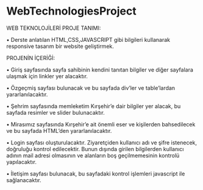# WebTechnologiesProject

 WEB TEKNOLOJİLERİ PROJE TANIMI:
 
•	Derste anlatılan HTML,CSS,JAVASCRIPT gibi bilgileri kullanarak responsive tasarım bir website geliştirmek.

PROJENİN İÇERİĞİ:

•	Giriş sayfasında sayfa sahibinin kendini tanıtan bilgiler ve diğer sayfalara ulaşmak için linkler yer alacaktır.

•	Özgeçmiş sayfası bulunacak  ve bu sayfada div’ler ve table’lardan yararlanılacaktır.

•	Şehrim sayfasında memleketim Kırşehir’e dair bilgiler yer alacak, bu sayfada resimler ve slider bulunacaktır.

•	Mirasımız sayfasında Kırşehir’e ait önemli eser ve kişilerden bahsedilecek ve bu sayfada HTML’den yararlanılacaktır.

•	Login sayfası oluşturulacaktır. Ziyaretçiden kullanıcı adı ve şifre istenecek, doğruluğu kontrol edilecektir. Bunun dışında girilen bilgilerden kullanıcı adının mail adresi olmasının ve alanların boş geçilmemesinin kontrolü yapılacaktır.

•	İletişim sayfası bulunacak, bu sayfadaki kontrol işlemleri javascript ile sağlanacaktır.

